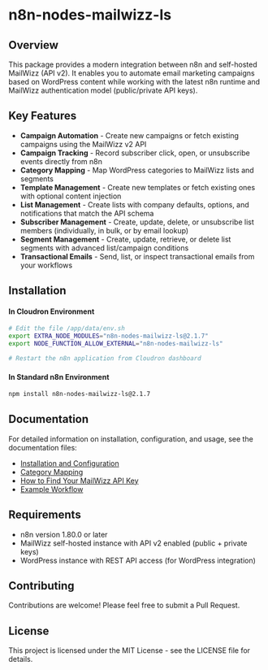 # n8n-nodes-mailwizz-ls

## Overview

This package provides a modern integration between n8n and self-hosted MailWizz (API v2). It enables you to automate email marketing campaigns based on WordPress content while working with the latest n8n runtime and MailWizz authentication model (public/private API keys).

## Key Features

- **Campaign Automation** - Create new campaigns or fetch existing campaigns using the MailWizz v2 API
- **Campaign Tracking** - Record subscriber click, open, or unsubscribe events directly from n8n
- **Category Mapping** - Map WordPress categories to MailWizz lists and segments
- **Template Management** - Create new templates or fetch existing ones with optional content injection
- **List Management** - Create lists with company defaults, options, and notifications that match the API schema
- **Subscriber Management** - Create, update, delete, or unsubscribe list members (individually, in bulk, or by email lookup)
- **Segment Management** - Create, update, retrieve, or delete list segments with advanced list/campaign conditions
- **Transactional Emails** - Send, list, or inspect transactional emails from your workflows

## Installation

#### In Cloudron Environment

```bash
# Edit the file /app/data/env.sh
export EXTRA_NODE_MODULES="n8n-nodes-mailwizz-ls@2.1.7"
export NODE_FUNCTION_ALLOW_EXTERNAL="n8n-nodes-mailwizz-ls"

# Restart the n8n application from Cloudron dashboard
```

#### In Standard n8n Environment

```bash
npm install n8n-nodes-mailwizz-ls@2.1.7
```

## Documentation

For detailed information on installation, configuration, and usage, see the documentation files:

- [Installation and Configuration](docs/installation.md)
- [Category Mapping](docs/category-mapping.md)
- [How to Find Your MailWizz API Key](docs/api-key-info.md)
- [Example Workflow](docs/workflow-example.md)

## Requirements

- n8n version 1.80.0 or later
- MailWizz self-hosted instance with API v2 enabled (public + private keys)
- WordPress instance with REST API access (for WordPress integration)

## Contributing

Contributions are welcome! Please feel free to submit a Pull Request.

## License

This project is licensed under the MIT License - see the LICENSE file for details.
